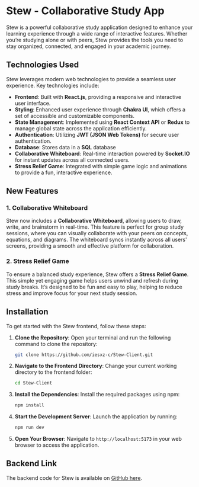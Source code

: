 # Stew - Collaborative Study App

Stew is a powerful collaborative study application designed to enhance your learning experience through a wide range of interactive features. Whether you’re studying alone or with peers, Stew provides the tools you need to stay organized, connected, and engaged in your academic journey.

## Technologies Used

Stew leverages modern web technologies to provide a seamless user experience. Key technologies include:

- **Frontend**: Built with **React.js**, providing a responsive and interactive user interface.
- **Styling**: Enhanced user experience through **Chakra UI**, which offers a set of accessible and customizable components.
- **State Management**: Implemented using **React Context API** or **Redux** to manage global state across the application efficiently.
- **Authentication**: Utilizing **JWT (JSON Web Tokens)** for secure user authentication.
- **Database**: Stores data in a **SQL** database
- **Collaborative Whiteboard**: Real-time interaction powered by **Socket.IO** for instant updates across all connected users.
- **Stress Relief Game**: Integrated with simple game logic and animations to provide a fun, interactive experience. 
## New Features

### 1. **Collaborative Whiteboard**
Stew now includes a **Collaborative Whiteboard**, allowing users to draw, write, and brainstorm in real-time. This feature is perfect for group study sessions, where you can visually collaborate with your peers on concepts, equations, and diagrams. The whiteboard syncs instantly across all users' screens, providing a smooth and effective platform for collaboration.

### 2. **Stress Relief Game**
To ensure a balanced study experience, Stew offers a **Stress Relief Game**. This simple yet engaging game helps users unwind and refresh during study breaks. It’s designed to be fun and easy to play, helping to reduce stress and improve focus for your next study session.

## Installation

To get started with the Stew frontend, follow these steps:

1. **Clone the Repository**:
   Open your terminal and run the following command to clone the repository:
   ```bash
   git clone https://github.com/iesxz-c/Stew-Client.git
   ```

2. **Navigate to the Frontend Directory**:
   Change your current working directory to the frontend folder:
   ```bash
   cd Stew-Client
   ```

3. **Install the Dependencies**:
   Install the required packages using npm:
   ```bash
   npm install
   ```

4. **Start the Development Server**:
   Launch the application by running:
   ```bash
   npm run dev
   ```

5. **Open Your Browser**:
   Navigate to `http://localhost:5173` in your web browser to access the application.

## Backend Link

The backend code for Stew is available on [GitHub here](https://github.com/iesxz-c/Stew-Server).
